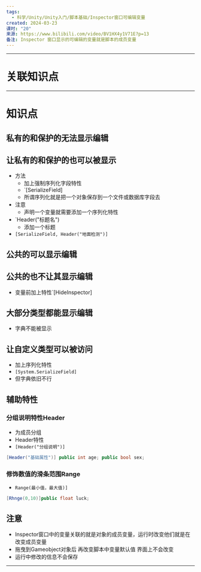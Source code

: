 ```yaml
---
tags:
  - 科学/Unity/Unity入门/脚本基础/Inspector窗口可编辑变量
created: 2024-03-23
课时: "20"
来源: https://www.bilibili.com/video/BV1HX4y1V71E?p=13
备注: Inspector 窗口显示的可编辑的变量就是脚本的成员变量
---
```




---
# 关联知识点



---
# 知识点


## 私有的和保护的无法显示编辑

## 让私有的和保护的也可以被显示

- 方法
	- 加上强制序列化字段特性
	- `[SerializeField]
	- 所谓序列化就是把一个对象保存到一个文件或数据库字段去
- 注意
	- 声明一个变量就需要添加一个序列化特性
- `Header("标题名")
	- 添加一个标题
- `[SerializeField, Header("地面检测")]`
## 公共的可以显示编辑

## 公共的也不让其显示编辑

- 变量前加上特性`[HideInspector]

## 大部分类型都能显示编辑

- 字典不能被显示

## 让自定义类型可以被访问

- 加上序列化特性
- `[System.SerializeField]`
- 但字典依旧不行

## 辅助特性

### 分组说明特性Header

- 为成员分组
- Header特性
- `[Header("分组说明")]`
```C#
[Header("基础属性")] public int age; public bool sex;
```
### 修饰数值的滑条范围Range

- `Range(最小值，最大值)]`
```C#
[Rhnge(0,10)]public float luck;
```
## 注意

- Inspector窗口中的变量关联的就是对象的成员变量，运行时改变他们就是在改变成员变量
- 拖曳到Gameobject对象后 再改变脚本中变量默认值 界面上不会改变
- 运行中修改的信息不会保存

---

